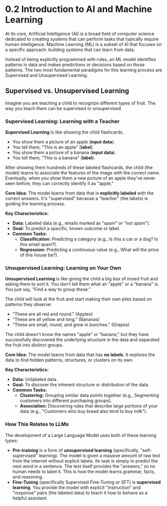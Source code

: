 # 0.2 Introduction to AI and Machine Learning

At its core, Artificial Intelligence (AI) is a broad field of computer science dedicated to creating systems that can perform tasks that typically require human intelligence. Machine Learning (ML) is a subset of AI that focuses on a specific approach: building systems that can learn from data.

Instead of being explicitly programmed with rules, an ML model identifies patterns in data and makes predictions or decisions based on those patterns. The two most fundamental paradigms for this learning process are Supervised and Unsupervised Learning.

## Supervised vs. Unsupervised Learning

Imagine you are teaching a child to recognize different types of fruit. The way you teach them can be supervised or unsupervised.

### Supervised Learning: Learning with a Teacher

**Supervised Learning** is like showing the child flashcards.

- You show them a picture of an apple (**input data**).
- You tell them, "This is an apple" (**label**).
- You show them a picture of a banana (**input data**).
- You tell them, "This is a banana" (**label**).

After showing them hundreds of these labeled flashcards, the child (the model) learns to associate the features of the image with the correct name. Eventually, when you show them a new picture of an apple they've never seen before, they can correctly identify it as "apple."

**Core Idea:** The model learns from data that is **explicitly labeled** with the correct answers. It's "supervised" because a "teacher" (the labels) is guiding the learning process.

**Key Characteristics:**
*   **Data:** Labeled data (e.g., emails marked as "spam" or "not spam").
*   **Goal:** To predict a specific, known outcome or label.
*   **Common Tasks:**
    *   **Classification:** Predicting a category (e.g., Is this a cat or a dog? Is this email spam?).
    *   **Regression:** Predicting a continuous value (e.g., What will the price of this house be?).

### Unsupervised Learning: Learning on Your Own

**Unsupervised Learning** is like giving the child a big box of mixed fruit and asking them to sort it. You don't tell them what an "apple" or a "banana" is. You just say, "Find a way to group these."

The child will look at the fruit and start making their own piles based on patterns they observe:
*   "These are all red and round." (Apples)
*   "These are all yellow and long." (Bananas)
*   "These are small, round, and grow in bunches." (Grapes)

The child doesn't know the names "apple" or "banana," but they have successfully discovered the underlying structure in the data and separated the fruit into distinct groups.

**Core Idea:** The model learns from data that has **no labels**. It explores the data to find hidden patterns, structures, or clusters on its own.

**Key Characteristics:**
*   **Data:** Unlabeled data.
*   **Goal:** To discover the inherent structure or distribution of the data.
*   **Common Tasks:**
    *   **Clustering:** Grouping similar data points together (e.g., Segmenting customers into different purchasing groups).
    *   **Association:** Discovering rules that describe large portions of your data (e.g., "Customers who buy bread also tend to buy milk").

### How This Relates to LLMs

The development of a Large Language Model uses both of these learning types:

*   **Pre-training** is a form of **unsupervised learning** (specifically, "self-supervised" learning). The model is given a massive amount of raw text from the internet without explicit labels. Its task is simply to predict the next word in a sentence. The text itself provides the "answers," so no human needs to label it. This is how the model learns grammar, facts, and reasoning.
*   **Fine-Tuning** (specifically Supervised Fine-Tuning or SFT) is **supervised learning**. You provide the model with explicit "instruction" and "response" pairs (the labeled data) to teach it how to behave as a helpful assistant.
